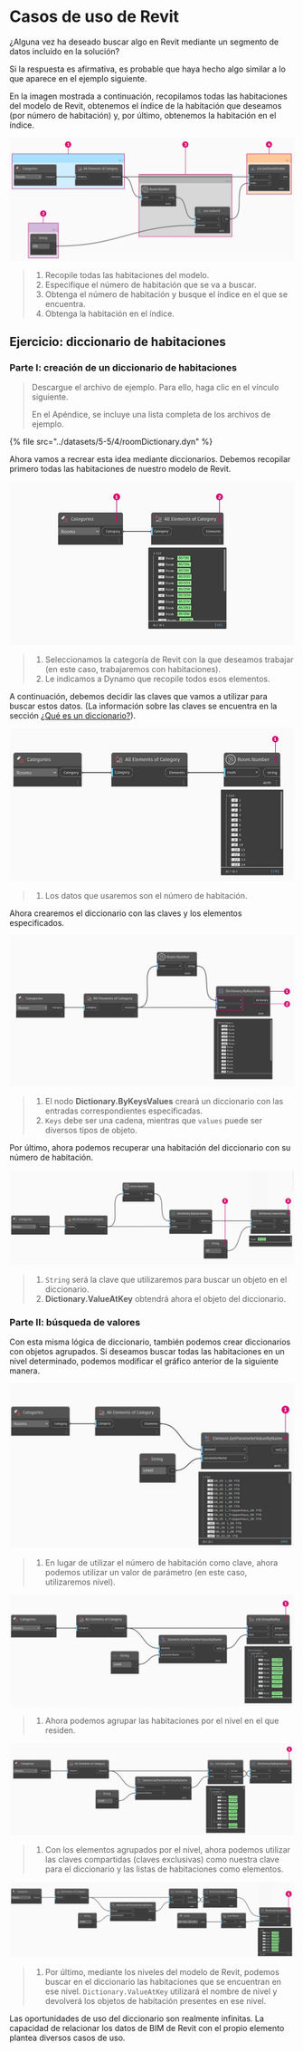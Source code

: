 # Casos de uso de Revit

¿Alguna vez ha deseado buscar algo en Revit mediante un segmento de datos incluido en la solución?

Si la respuesta es afirmativa, es probable que haya hecho algo similar a lo que aparece en el ejemplo siguiente.

En la imagen mostrada a continuación, recopilamos todas las habitaciones del modelo de Revit, obtenemos el índice de la habitación que deseamos (por número de habitación) y, por último, obtenemos la habitación en el índice.

![](<../images/5-5/4/dictionary - collect room in revit model.jpg>)

> 1. Recopile todas las habitaciones del modelo.
> 2. Especifique el número de habitación que se va a buscar.
> 3. Obtenga el número de habitación y busque el índice en el que se encuentra.
> 4. Obtenga la habitación en el índice.

## Ejercicio: diccionario de habitaciones

### Parte I: creación de un diccionario de habitaciones

> Descargue el archivo de ejemplo. Para ello, haga clic en el vínculo siguiente.
>
> En el Apéndice, se incluye una lista completa de los archivos de ejemplo.

{% file src="../datasets/5-5/4/roomDictionary.dyn" %}

Ahora vamos a recrear esta idea mediante diccionarios. Debemos recopilar primero todas las habitaciones de nuestro modelo de Revit.

![](<../images/5-5/4/dictionary - exercise I - 01.jpg>)

> 1. Seleccionamos la categoría de Revit con la que deseamos trabajar (en este caso, trabajaremos con habitaciones).
> 2. Le indicamos a Dynamo que recopile todos esos elementos.

A continuación, debemos decidir las claves que vamos a utilizar para buscar estos datos. (La información sobre las claves se encuentra en la sección [¿Qué es un diccionario?](9-1\_what-is-a-dictionary.md)).

![](<../images/5-5/4/dictionary - exercise I - 02.jpg>)

> 1. Los datos que usaremos son el número de habitación.

Ahora crearemos el diccionario con las claves y los elementos especificados.

![](<../images/5-5/4/dictionary - exercise I - 03.jpg>)

> 1. El nodo **Dictionary.ByKeysValues** creará un diccionario con las entradas correspondientes especificadas.
> 2. `Keys` debe ser una cadena, mientras que `values` puede ser diversos tipos de objeto.

Por último, ahora podemos recuperar una habitación del diccionario con su número de habitación.

![](<../images/5-5/4/dictionary - exercise I - 04.jpg>)

> 1. `String` será la clave que utilizaremos para buscar un objeto en el diccionario.
> 2. **Dictionary.ValueAtKey** obtendrá ahora el objeto del diccionario.

### Parte II: búsqueda de valores

Con esta misma lógica de diccionario, también podemos crear diccionarios con objetos agrupados. Si deseamos buscar todas las habitaciones en un nivel determinado, podemos modificar el gráfico anterior de la siguiente manera.

![](<../images/5-5/4/dictionary - exercise II - 01.jpg>)

> 1. En lugar de utilizar el número de habitación como clave, ahora podemos utilizar un valor de parámetro (en este caso, utilizaremos nivel).

![](<../images/5-5/4/dictionary - exercise II - 02.jpg>)

> 1. Ahora podemos agrupar las habitaciones por el nivel en el que residen.

![](<../images/5-5/4/dictionary - exercise II - 03.jpg>)

> 1. Con los elementos agrupados por el nivel, ahora podemos utilizar las claves compartidas (claves exclusivas) como nuestra clave para el diccionario y las listas de habitaciones como elementos.

![](<../images/5-5/4/dictionary - exercise II - 04.jpg>)

> 1. Por último, mediante los niveles del modelo de Revit, podemos buscar en el diccionario las habitaciones que se encuentran en ese nivel. `Dictionary.ValueAtKey` utilizará el nombre de nivel y devolverá los objetos de habitación presentes en ese nivel.

Las oportunidades de uso del diccionario son realmente infinitas. La capacidad de relacionar los datos de BIM de Revit con el propio elemento plantea diversos casos de uso.
